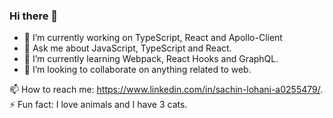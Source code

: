 ### Hi there 👋

- 🔭 I’m currently working on TypeScript, React and Apollo-Client
- 💬 Ask me about JavaScript, TypeScript and React.
- 🌱 I’m currently learning Webpack, React Hooks and GraphQL.
- 👯 I’m looking to collaborate on anything related to web.

📫 How to reach me: https://www.linkedin.com/in/sachin-lohani-a0255479/. 
⚡ Fun fact: I love animals and I have 3 cats. 
